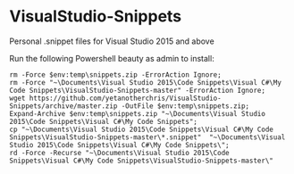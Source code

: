 # VisualStudio-Snippets
Personal .snippet files for Visual Studio 2015 and above

Run the following Powershell beauty as admin to install:
    
    rm -Force $env:temp\snippets.zip -ErrorAction Ignore;
    rm -Force "~\Documents\Visual Studio 2015\Code Snippets\Visual C#\My Code Snippets\VisualStudio-Snippets-master" -ErrorAction Ignore;
    wget https://github.com/yetanotherchris/VisualStudio-Snippets/archive/master.zip -OutFile $env:temp\snippets.zip; 
    Expand-Archive $env:temp\snippets.zip "~\Documents\Visual Studio 2015\Code Snippets\Visual C#\My Code Snippets"; 
    cp "~\Documents\Visual Studio 2015\Code Snippets\Visual C#\My Code Snippets\VisualStudio-Snippets-master\*.snippet"  "~\Documents\Visual Studio 2015\Code Snippets\Visual C#\My Code Snippets\";  
    rd -Force -Recurse "~\Documents\Visual Studio 2015\Code Snippets\Visual C#\My Code Snippets\VisualStudio-Snippets-master\"
